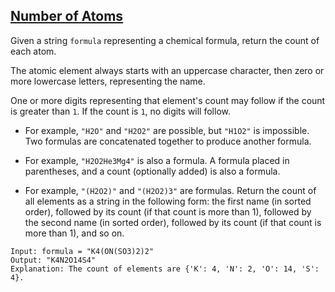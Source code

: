 ## [Number of Atoms](https://leetcode.com/problems/number-of-atoms/)
Given a string `formula` representing a chemical formula, return the count of each atom.

The atomic element always starts with an uppercase character, then zero or more lowercase letters, representing the name.

One or more digits representing that element's count may follow if the count is greater than `1`. If the count is `1`, no digits will follow.

  - For example, `"H2O"` and `"H2O2"` are possible, but `"H1O2"` is impossible.
Two formulas are concatenated together to produce another formula.

  - For example, `"H2O2He3Mg4"` is also a formula.
A formula placed in parentheses, and a count (optionally added) is also a formula.

  - For example, `"(H2O2)"` and `"(H2O2)3"` are formulas.
Return the count of all elements as a string in the following form: the first name (in sorted order), followed by its count (if that count is more than 1), followed by the second name (in sorted order), followed by its count (if that count is more than 1), and so on.

```
Input: formula = "K4(ON(SO3)2)2"
Output: "K4N2O14S4"
Explanation: The count of elements are {'K': 4, 'N': 2, 'O': 14, 'S': 4}.
```

